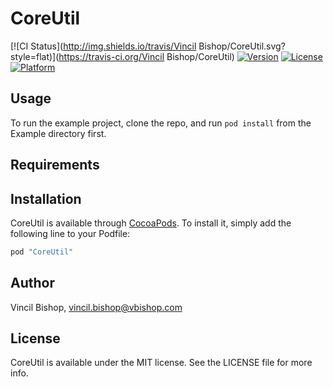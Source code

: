# CoreUtil

[![CI Status](http://img.shields.io/travis/Vincil Bishop/CoreUtil.svg?style=flat)](https://travis-ci.org/Vincil Bishop/CoreUtil)
[![Version](https://img.shields.io/cocoapods/v/CoreUtil.svg?style=flat)](http://cocoapods.org/pods/CoreUtil)
[![License](https://img.shields.io/cocoapods/l/CoreUtil.svg?style=flat)](http://cocoapods.org/pods/CoreUtil)
[![Platform](https://img.shields.io/cocoapods/p/CoreUtil.svg?style=flat)](http://cocoapods.org/pods/CoreUtil)

## Usage

To run the example project, clone the repo, and run `pod install` from the Example directory first.

## Requirements

## Installation

CoreUtil is available through [CocoaPods](http://cocoapods.org). To install
it, simply add the following line to your Podfile:

```ruby
pod "CoreUtil"
```

## Author

Vincil Bishop, vincil.bishop@vbishop.com

## License

CoreUtil is available under the MIT license. See the LICENSE file for more info.
